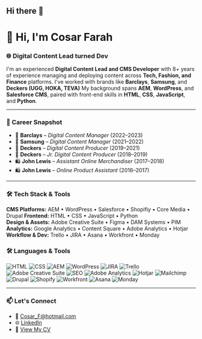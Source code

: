 ## Hi there 👋

<!--
**Cosar-Dev/Cosar-Dev** is a ✨ _special_ ✨ repository because its `README.md` (this file) appears on your GitHub profile.

Here are some ideas to get you started:

- 🔭 I’m currently working on ...
- 🌱 I’m currently learning ...
- 👯 I’m looking to collaborate on ...
- 🤔 I’m looking for help with ...
- 💬 Ask me about ...
- 📫 How to reach me: ...
- 😄 Pronouns: ...
- ⚡ Fun fact: ...
-->

# 👋 Hi, I'm Cosar Farah

### 🌐 Digital Content Lead turned Dev

I'm an experienced **Digital Content Lead and CMS Developer** with 8+ years of experience managing and deploying content across **Tech, Fashion, and Finance** platforms. I've worked with brands like **Barclays**, **Samsung**, and **Deckers (UGG, HOKA, TEVA)** My background spans **AEM**, **WordPress**, and **Salesforce CMS**, paired with front-end skills in **HTML**, **CSS**, **JavaScript**, and **Python**.

---

### 💼 Career Snapshot
- 🏦 **Barclays** – *Digital Content Manager* (2022–2023)  
- 📱 **Samsung** – *Digital Content Manager* (2021–2022)  
- 👟 **Deckers** – *Digital Content Producer* (2019–2021)  
- 👟 **Deckers** – *Jr. Digital Content Producer* (2018–2019)  
- 🛍️ **John Lewis** – *Assistant Online Merchandiser* (2017–2018)  
- 🛍️ **John Lewis** – *Online Product Assistant* (2016–2017)

---

### 🛠️ Tech Stack & Tools
**CMS Platforms:** AEM • WordPress • Salesforce • Shopifiy • Core Media • Drupal
**Frontend:** HTML • CSS • JavaScript • Python  
**Design & Assets:** Adobe Creative Suite • Figma • DAM Systems • PIM
**Analytics:** Google Analytics • Content Square • Adobe Analytics • Hotjar
**Workflow & Dev:** Trello • JIRA • Asana • Workfront • Monday

### 🛠️ Languages & Tools
![HTML](https://img.shields.io/badge/-HTML5-E34F26?style=flat&logo=html5&logoColor=white)
![CSS](https://img.shields.io/badge/-CSS3-1572B6?style=flat&logo=css3&logoColor=white)
![AEM](https://img.shields.io/badge/-AEM-333?style=flat&logo=adobe&logoColor=white)
![WordPress](https://img.shields.io/badge/-WordPress-21759B?style=flat&logo=wordpress&logoColor=white)
![JIRA](https://img.shields.io/badge/-JIRA-0052CC?style=flat&logo=jira&logoColor=white)
![Trello](https://img.shields.io/badge/-Trello-0052CC?style=flat&logo=trello&logoColor=white)
![Adobe Creative Suite](https://img.shields.io/badge/-Adobe-DA1F26?style=flat&logo=adobecreativecloud&logoColor=white)
![SEO](https://img.shields.io/badge/-SEO-4CAF50?style=flat&logo=google&logoColor=white)
![Adobe Analytics](https://img.shields.io/badge/-Adobe%20Analytics-2C2C2C?style=flat&logo=adobe&logoColor=white)
![Hotjar](https://img.shields.io/badge/-Hotjar-FD3A4A?style=flat&logo=hotjar&logoColor=white)
![Mailchimp](https://img.shields.io/badge/-Mailchimp-FFE01B?style=flat&logo=mailchimp&logoColor=000)
![Drupal](https://img.shields.io/badge/-Drupal-0678BE?style=flat&logo=drupal&logoColor=white)
![Shopify](https://img.shields.io/badge/-Shopify-96BF48?style=flat&logo=shopify&logoColor=white)
![Workfront](https://img.shields.io/badge/-Workfront-F04E23?style=flat&logo=workfront&logoColor=white)
![Asana](https://img.shields.io/badge/-Asana-273347?style=flat&logo=asana&logoColor=F06A6A)
![Monday](https://img.shields.io/badge/-Monday.com-111111?style=flat&logo=monday&logoColor=ffcc00)


---

### 📫 Let's Connect
- 📧 [Cosar_F@hotmail.com](mailto:Cosar_F@hotmail.com)
- 🌐 [LinkedIn](www.linkedin.com/in/cosar-farah)
- 📄 [View My CV](./Cosar_Farah_CV.pdf)


